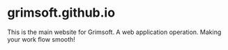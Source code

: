 grimsoft.github.io
==================

This is the main website for Grimsoft.  A web application operation.  Making your work flow smooth!
